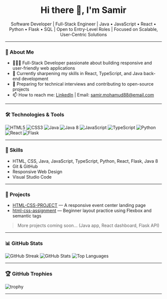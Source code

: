 <h1 align="center">Hi there 👋, I'm Samir</h1>

<p align="center">
  Software Developer | Full-Stack Engineer | Java • JavaScript • React • Python
  • Flask • SQL | Open to Entry-Level Roles | Focused on Scalable, User-Centric Solutions
</p>

---

### 🎯 About Me

- 👨🏾‍💻 Full-Stack Developer passionate about building responsive and user-friendly web applications  
- 🌱 Currently sharpening my skills in React, TypeScript, and Java back-end development  
- 🎯 Preparing for technical interviews and contributing to open-source projects  
- 📫 How to reach me: [LinkedIn](https://www.linkedin.com/in/SamiirDeveloper) | Email: samir.mohamud88@email.com

---

### 🛠️ Technologies & Tools

![HTML5](https://img.shields.io/badge/HTML5-E34F26?style=for-the-badge&logo=html5&logoColor=white)
![CSS3](https://img.shields.io/badge/CSS3-1572B6?style=for-the-badge&logo=css3&logoColor=white)
![Java](https://img.shields.io/badge/Java-ED8B00?style=for-the-badge&logo=java&logoColor=white)
![Java 8](https://img.shields.io/badge/Java%208-007396?style=for-the-badge&logo=java&logoColor=white)
![JavaScript](https://img.shields.io/badge/JavaScript-F7DF1E?style=for-the-badge&logo=javascript&logoColor=black)
![TypeScript](https://img.shields.io/badge/TypeScript-007ACC?style=for-the-badge&logo=typescript&logoColor=white)
![Python](https://img.shields.io/badge/Python-3670A0?style=for-the-badge&logo=python&logoColor=ffdd54)
![React](https://img.shields.io/badge/React-20232A?style=for-the-badge&logo=react&logoColor=61DAFB)
![Flask](https://img.shields.io/badge/Flask-000000?style=for-the-badge&logo=flask&logoColor=white)

---

### 💼 Skills

- HTML, CSS, Java, JavaScript, TypeScript, Python, React, Flask, Java 8  
- Git & GitHub  
- Responsive Web Design  
- Visual Studio Code  

---

### 🚀 Projects

- [HTML-CSS-PROJECT](https://github.com/SamiirDeveloper/html-css-project) — A responsive event center landing page  
- [html-css-assignment](https://github.com/SamiirDeveloper/html-css-assignment) — Beginner layout practice using Flexbox and semantic tags  

> More projects coming soon... (Java app, React dashboard, Flask API)

---

### 📊 GitHub Stats

![GitHub Streak](https://github-readme-streak-stats.herokuapp.com?user=SamiirDeveloper&theme=dark)
![GitHub Stats](https://github-readme-stats.vercel.app/api?username=SamiirDeveloper&show_icons=true&theme=dark)
![Top Languages](https://github-readme-stats.vercel.app/api/top-langs/?username=SamiirDeveloper&layout=compact&theme=dark)

---

### 🏆 GitHub Trophies

![trophy](https://github-profile-trophy.vercel.app/?username=SamiirDeveloper&theme=darkhub)

---
